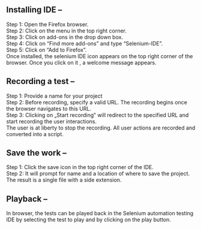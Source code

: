 ## Installing IDE –<br>
Step 1: Open the Firefox browser.<br>
Step 2: Click on the menu in the top right corner.<br>
Step 3: Click on add-ons in the drop down box.<br>
Step 4: Click on “Find more add-ons” and type “Selenium-IDE”.<br>
Step 5: Click on “Add to Firefox”.<br>
Once installed, the selenium IDE icon appears on the top right corner of the browser. Once you
click on it , a welcome message appears.

## Recording a test –<br>
Step 1: Provide a name for your project<br>
Step 2: Before recording, specify a valid URL. The recording begins once the browser navigates
to this URL.<br>
Step 3: Clicking on „Start recording‟ will redirect to the specified URL and start recording the
user interactions.<br>
The user is at liberty to stop the recording. All user actions are recorded and converted into a
script.

## Save the work –<br>
Step 1: Click the save icon in the top right corner of the IDE.<br>
Step 2: It will prompt for name and a location of where to save the project. The result is a single
file with a side extension.<br>

## Playback –<br>
In browser, the tests can be played back in the Selenium automation testing IDE by selecting the
test to play and by clicking on the play button.
